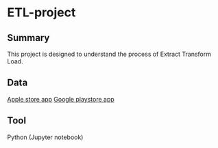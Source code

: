 # ETL-project
## Summary ##
This project is designed to understand the process of Extract Transform Load.

## Data ##
[Apple store app](https://www.kaggle.com/ramamet4/app-store-apple-data-set-10k-apps/data)
[Google playstore app](https://www.kaggle.com/gauthamp10/google-playstore-apps)
## Tool ##
Python (Jupyter notebook)
